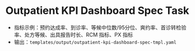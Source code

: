# Outpatient KPI Dashboard Spec Task

- 指标示例：预约达成率、到诊率、等候中位数/95分位、爽约率、首诊转检验率、处方等候、出具报告时长、RCM 指标、PX 指标
- 输出：`templates/output/outpatient-kpi-dashboard-spec-tmpl.yaml`
